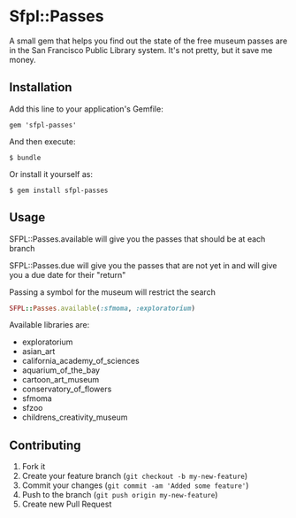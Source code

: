 # Sfpl::Passes

A small gem that helps you find out the state of the free museum passes are in the San Francisco Public Library system. It's not pretty, but it save me money.

## Installation

Add this line to your application's Gemfile:

    gem 'sfpl-passes'

And then execute:

    $ bundle

Or install it yourself as:

    $ gem install sfpl-passes

## Usage

SFPL::Passes.available will give you the passes that should be at each branch

SFPL::Passes.due will give you the passes that are not yet in and will give you a due date for their "return"

Passing a symbol for the museum will restrict the search

```ruby
SFPL::Passes.available(:sfmoma, :exploratorium)
```

Available libraries are:
* exploratorium
* asian_art
* california_academy_of_sciences
* aquarium_of_the_bay
* cartoon_art_museum
* conservatory_of_flowers
* sfmoma
* sfzoo
* childrens_creativity_museum

## Contributing

1. Fork it
2. Create your feature branch (`git checkout -b my-new-feature`)
3. Commit your changes (`git commit -am 'Added some feature'`)
4. Push to the branch (`git push origin my-new-feature`)
5. Create new Pull Request
